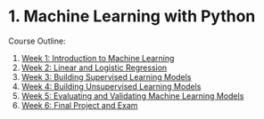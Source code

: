 <h1> 1. Machine Learning with Python </h1>

Course Outline:

1. [Week 1: Introduction to Machine Learning](./Week1/C1-W1-Notes.md)
2. [Week 2: Linear and Logistic Regression](./Week2/C1-W2-Notes.md)
3. [Week 3: Building Supervised Learning Models](./Week3/C1-W3-Notes.md)
4. [Week 4: Building Unsupervised Learning Models](./Week4/C1-W4-Notes.md)
5. [Week 5: Evaluating and Validating Machine Learning Models](./Week5/C1-W5-Notes.md)
6. [Week 6: Final Project and Exam](./Week6/C1-W4-Notes.md)